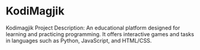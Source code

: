 # KodiMagjik
Kodimagjik Project Description: An educational platform designed for learning and practicing programming. It offers interactive games and tasks in languages such as Python, JavaScript, and HTML/CSS. 
